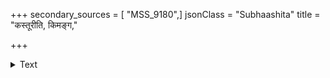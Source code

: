 +++
secondary_sources = [ "MSS_9180",]
jsonClass = "Subhaashita"
title = "कस्तूरीति, किमङ्ग,"

+++

<details><summary>Text</summary>

कस्तूरीति, किमङ्ग, सांपरिमलद्रव्यं किमप्यामरं पेया किं, न हि, कीदृशी, मृगदृशां शृङ्गारलीलास्पदम्।  
धार्या कुत्र, कुचस्थलीषु, कुचयोः स्थौल्यं ततो हीयते क्लिष्टः क्लिश्यति पक्वणैश्च बहुशः कस्तूरिकाविक्रयी॥
</details>
